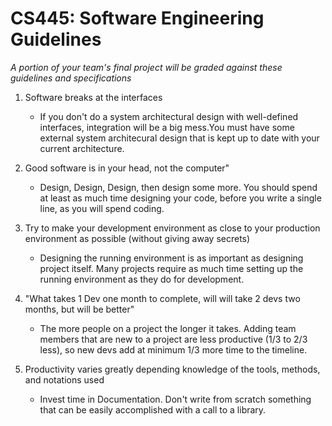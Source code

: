
# CS445: Software Engineering Guidelines

*A portion of your team's final project will be graded against these guidelines and specifications*
  
1. Software breaks at the interfaces
    * If you don't do a system architectural design with well-defined interfaces, integration will be a big mess.You must have some external system architecural design that is kept up to date with your current architecture.

2. Good software is in your head, not the computer"
      * Design, Design, Design, then design some more. You should spend at least as much time designing your code, before you write a single line, as you will spend coding.

3. Try to make your development environment as close to your production environment as possible (without giving away secrets) 
     * Designing the running environment is as important as  designing project itself. Many projects require as much time setting up the running environment as they do for development.

4. "What takes 1 Dev one month to complete, will will take 2 devs two months, but will be better"
     * The more people on a project the longer it takes. Adding team members that are new to a project are less productive (1/3 to 2/3 less), so new devs add at minimum 1/3 more time to the timeline.

5. Productivity varies greatly depending knowledge of the tools, methods, and notations used
      * Invest time in Documentation. Don't write from scratch something that can be easily accomplished with a call to a library. 

